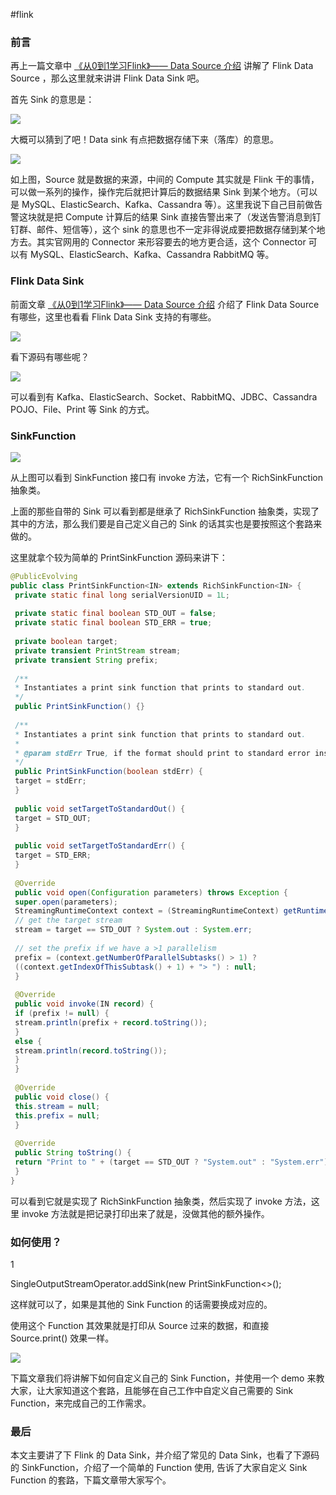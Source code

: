 #flink 

### [](http://www.54tianzhisheng.cn/2018/10/29/flink-sink/#%E5%89%8D%E8%A8%80)前言

再上一篇文章中 [《从0到1学习Flink》—— Data Source 介绍](http://www.54tianzhisheng.cn/2018/10/28/flink-sources/) 讲解了 Flink Data Source ，那么这里就来讲讲 Flink Data Sink 吧。

首先 Sink 的意思是：

![](https://zhisheng-blog.oss-cn-hangzhou.aliyuncs.com/images/1atUyo.jpg)

大概可以猜到了吧！Data sink 有点把数据存储下来（落库）的意思。

![](https://zhisheng-blog.oss-cn-hangzhou.aliyuncs.com/images/raHGlh.jpg)

如上图，Source 就是数据的来源，中间的 Compute 其实就是 Flink 干的事情，可以做一系列的操作，操作完后就把计算后的数据结果 Sink 到某个地方。（可以是 MySQL、ElasticSearch、Kafka、Cassandra 等）。这里我说下自己目前做告警这块就是把 Compute 计算后的结果 Sink 直接告警出来了（发送告警消息到钉钉群、邮件、短信等），这个 sink 的意思也不一定非得说成要把数据存储到某个地方去。其实官网用的 Connector 来形容要去的地方更合适，这个 Connector 可以有 MySQL、ElasticSearch、Kafka、Cassandra RabbitMQ 等。

### [](http://www.54tianzhisheng.cn/2018/10/29/flink-sink/#Flink-Data-Sink)Flink Data Sink

前面文章 [《从0到1学习Flink》—— Data Source 介绍](http://www.54tianzhisheng.cn/2018/10/28/flink-sources/) 介绍了 Flink Data Source 有哪些，这里也看看 Flink Data Sink 支持的有哪些。

![](https://zhisheng-blog.oss-cn-hangzhou.aliyuncs.com/images/siWsAK.jpg)

看下源码有哪些呢？

![](https://zhisheng-blog.oss-cn-hangzhou.aliyuncs.com/images/F38tbg.jpg)

可以看到有 Kafka、ElasticSearch、Socket、RabbitMQ、JDBC、Cassandra POJO、File、Print 等 Sink 的方式。

### [](http://www.54tianzhisheng.cn/2018/10/29/flink-sink/#SinkFunction)SinkFunction

![](https://zhisheng-blog.oss-cn-hangzhou.aliyuncs.com/images/g5mhoE.jpg)

从上图可以看到 SinkFunction 接口有 invoke 方法，它有一个 RichSinkFunction 抽象类。

上面的那些自带的 Sink 可以看到都是继承了 RichSinkFunction 抽象类，实现了其中的方法，那么我们要是自己定义自己的 Sink 的话其实也是要按照这个套路来做的。

这里就拿个较为简单的 PrintSinkFunction 源码来讲下：
```java
@PublicEvolving  
public class PrintSinkFunction<IN> extends RichSinkFunction<IN> {  
 private static final long serialVersionUID = 1L;  
  
 private static final boolean STD_OUT = false;  
 private static final boolean STD_ERR = true;  
  
 private boolean target;  
 private transient PrintStream stream;  
 private transient String prefix;  
  
 /**  
 * Instantiates a print sink function that prints to standard out.  
 */  
 public PrintSinkFunction() {}  
  
 /**  
 * Instantiates a print sink function that prints to standard out.  
 *  
 * @param stdErr True, if the format should print to standard error instead of standard out.  
 */  
 public PrintSinkFunction(boolean stdErr) {  
 target = stdErr;  
 }  
  
 public void setTargetToStandardOut() {  
 target = STD_OUT;  
 }  
  
 public void setTargetToStandardErr() {  
 target = STD_ERR;  
 }  
  
 @Override  
 public void open(Configuration parameters) throws Exception {  
 super.open(parameters);  
 StreamingRuntimeContext context = (StreamingRuntimeContext) getRuntimeContext();  
 // get the target stream  
 stream = target == STD_OUT ? System.out : System.err;  
  
 // set the prefix if we have a >1 parallelism  
 prefix = (context.getNumberOfParallelSubtasks() > 1) ?  
 ((context.getIndexOfThisSubtask() + 1) + "> ") : null;  
 }  
  
 @Override  
 public void invoke(IN record) {  
 if (prefix != null) {  
 stream.println(prefix + record.toString());  
 }  
 else {  
 stream.println(record.toString());  
 }  
 }  
  
 @Override  
 public void close() {  
 this.stream = null;  
 this.prefix = null;  
 }  
  
 @Override  
 public String toString() {  
 return "Print to " + (target == STD_OUT ? "System.out" : "System.err");  
 }  
}  
```

可以看到它就是实现了 RichSinkFunction 抽象类，然后实现了 invoke 方法，这里 invoke 方法就是把记录打印出来了就是，没做其他的额外操作。

### [](http://www.54tianzhisheng.cn/2018/10/29/flink-sink/#%E5%A6%82%E4%BD%95%E4%BD%BF%E7%94%A8%EF%BC%9F)如何使用？

1  

SingleOutputStreamOperator.addSink(new PrintSinkFunction<>();  

这样就可以了，如果是其他的 Sink Function 的话需要换成对应的。

使用这个 Function 其效果就是打印从 Source 过来的数据，和直接 Source.print() 效果一样。

![](https://zhisheng-blog.oss-cn-hangzhou.aliyuncs.com/images/wK45iZ.jpg)

下篇文章我们将讲解下如何自定义自己的 Sink Function，并使用一个 demo 来教大家，让大家知道这个套路，且能够在自己工作中自定义自己需要的 Sink Function，来完成自己的工作需求。

### [](http://www.54tianzhisheng.cn/2018/10/29/flink-sink/#%E6%9C%80%E5%90%8E)最后

本文主要讲了下 Flink 的 Data Sink，并介绍了常见的 Data Sink，也看了下源码的 SinkFunction，介绍了一个简单的 Function 使用, 告诉了大家自定义 Sink Function 的套路，下篇文章带大家写个。
